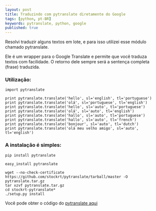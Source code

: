 ```yaml
---
layout: post
title: Traduzindo com pytranslate diretamente do Google
tags: [python, pt-BR]
keywords: pytranslate, python, google
published: true
---
```

Resolvi traduzir alguns textos em lote, e para isso utilizei esse módulo
chamado pytranslate.

Ele é um wrapper para o Google Translate e permite que você traduza textos com
facilidade. O retorno dele sempre será a sentença completa (frase) traduzida.

### Utilização:

    import pytranslate

    print pytranslate.translate('hello', sl='english', tl='portuguese')
    print pytranslate.translate('olá', sl='portuguese', tl='english')
    print pytranslate.translate('hello', sl='auto', tl='portuguese')
    print pytranslate.translate('olá', sl='auto', tl='english')
    print pytranslate.translate('hallo', sl='auto', tl='portuguese')
    print pytranslate.translate('hallo', sl='auto', tl='french')
    print pytranslate.translate('bonjour', sl='auto', tl='dutch')
    print pytranslate.translate('olá meu velho amigo', sl='auto', tl='english')

### A instalação é simples:

    pip install pytranslate

    easy_install pytranslate

    wget --no-check-certificate https://github.com/stockrt/pytranslate/tarball/master -O pytranslate.tar.gz
    tar xzvf pytranslate.tar.gz
    cd stockrt-pytranslate*
    ./setup.py install

Você pode obter o código do [pytranslate aqui](http://github.com/stockrt/pytranslate)
